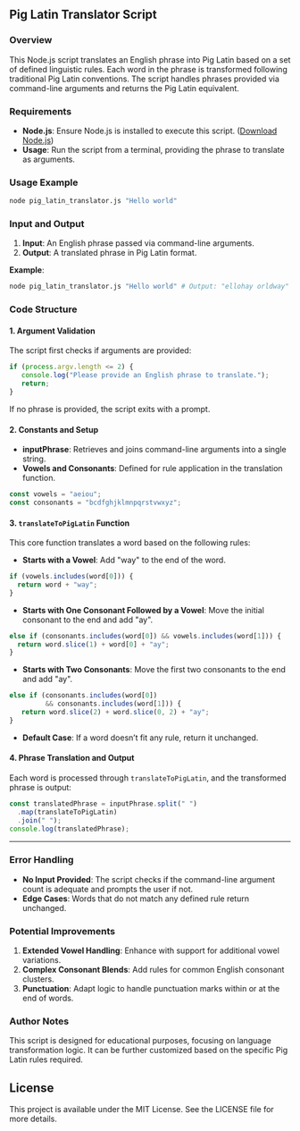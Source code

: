 ## Pig Latin Translator Script

### Overview

This Node.js script translates an English phrase into Pig Latin based on a set of defined linguistic rules. Each word in the phrase is transformed following traditional Pig Latin conventions. The script handles phrases provided via command-line arguments and returns the Pig Latin equivalent.

### Requirements

- **Node.js**: Ensure Node.js is installed to execute this script. ([Download Node.js](https://nodejs.org/))
- **Usage**: Run the script from a terminal, providing the phrase to translate as arguments.

### Usage Example

```bash
node pig_latin_translator.js "Hello world"
```

### Input and Output

1. **Input**: An English phrase passed via command-line arguments.
2. **Output**: A translated phrase in Pig Latin format.

**Example**:

```bash
node pig_latin_translator.js "Hello world" # Output: "ellohay orldway"
```

### Code Structure

#### 1. Argument Validation

The script first checks if arguments are provided:

```javascript
if (process.argv.length <= 2) {
   console.log("Please provide an English phrase to translate.");   
   return;
}
```

If no phrase is provided, the script exits with a prompt.

#### 2. Constants and Setup

- **inputPhrase**: Retrieves and joins command-line arguments into a single string.
- **Vowels and Consonants**: Defined for rule application in the translation function.

```javascript
const vowels = "aeiou"; 
const consonants = "bcdfghjklmnpqrstvwxyz";
```

#### 3. `translateToPigLatin` Function

This core function translates a word based on the following rules:

- **Starts with a Vowel**: Add "way" to the end of the word.
    
```javascript
if (vowels.includes(word[0])) {
  return word + "way"; 
}
```
    
- **Starts with One Consonant Followed by a Vowel**: Move the initial consonant to the end and add "ay".
    
```javascript
else if (consonants.includes(word[0]) && vowels.includes(word[1])) {   
  return word.slice(1) + word[0] + "ay"; 
}
```
    
- **Starts with Two Consonants**: Move the first two consonants to the end and add "ay".
    
```javascript
else if (consonants.includes(word[0]) 
		 && consonants.includes(word[1])) {
   return word.slice(2) + word.slice(0, 2) + "ay"; 
}
```
    
- **Default Case**: If a word doesn’t fit any rule, return it unchanged.
    

#### 4. Phrase Translation and Output

Each word is processed through `translateToPigLatin`, and the transformed phrase is output:

```javascript
const translatedPhrase = inputPhrase.split(" ")
  .map(translateToPigLatin)
  .join(" "); 
console.log(translatedPhrase);
```

---

### Error Handling

- **No Input Provided**: The script checks if the command-line argument count is adequate and prompts the user if not.
- **Edge Cases**: Words that do not match any defined rule return unchanged.

### Potential Improvements

1. **Extended Vowel Handling**: Enhance with support for additional vowel variations.
2. **Complex Consonant Blends**: Add rules for common English consonant clusters.
3. **Punctuation**: Adapt logic to handle punctuation marks within or at the end of words.

### Author Notes

This script is designed for educational purposes, focusing on language transformation logic. It can be further customized based on the specific Pig Latin rules required.

## License

This project is available under the MIT License. See the LICENSE file for more details.